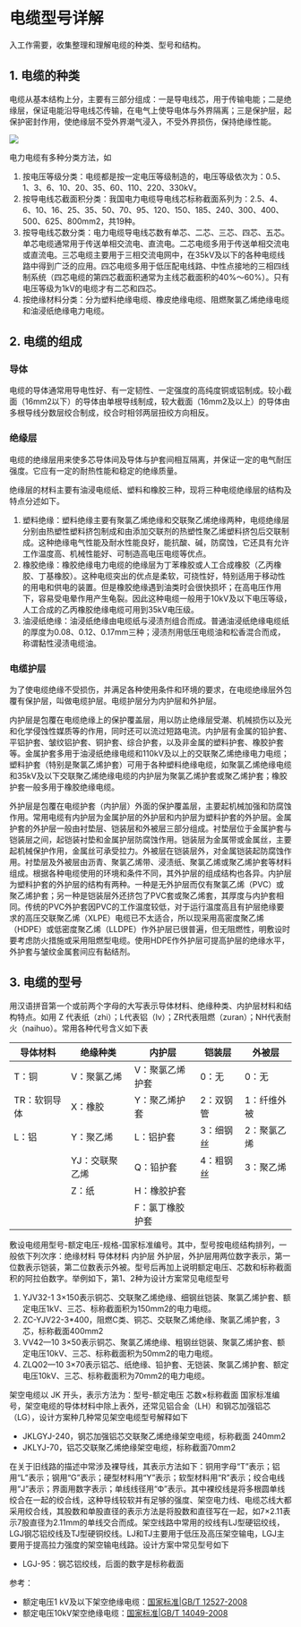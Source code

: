 # 电缆型号详解


入工作需要，收集整理和理解电缆的种类、型号和结构。



## 1. 电缆的种类

电缆从基本结构上分，主要有三部分组成：一是导电线芯，用于传输电能；二是绝缘层，保证电能沿导电线芯传输，在电气上使导电体与外界隔离；三是保护层，起保护密封作用，使绝缘层不受外界潮气浸入，不受外界损伤，保持绝缘性能。

![](https://pic4.zhimg.com/v2-ac97641c7a8d7ae96ca73d5db4787b37_b.jpg)

电力电缆有多种分类方法，如

1. 按电压等级分类：电缆都是按一定电压等级制造的，电压等级依次为：0.5、1、3、6、10、20、35、60、110、220、330kV。
2. 按导电线芯截面积分类：我国电力电缆导电线芯标称截面系列为：2.5、4、6、10、16、25、35、50、70、95、120、150、185、240、300、400、500、625、800mm2，共19种。
3. 按导电线芯数分类：电力电缆导电线芯数有单芯、二芯、三芯、四芯、五芯。单芯电缆通常用于传送单相交流电、直流电。二芯电缆多用于传送单相交流电或直流电。三芯电缆主要用于三相交流电网中，在35kV及以下的各种电缆线路中得到广泛的应用。四芯电缆多用于低压配电线路、中性点接地的三相四线制系统（四芯电缆的第四芯截面积通常为主线芯截面积的40%～60%）。只有电压等级为1kV的电缆才有二芯和四芯。
4. 按绝缘材料分类：分为塑料绝缘电缆、橡皮绝缘电缆、阻燃聚氯乙烯绝缘电缆和油浸纸绝缘电力电缆。

## 2. 电缆的组成

### 导体

电缆的导体通常用导电性好、有一定韧性、一定强度的高纯度铜或铝制成。较小截面（16mm2以下）的导体由单根导线制成，较大截面（16mm2及以上）的导体由多根导线分数层绞合制成，绞合时相邻两层扭绞方向相反。

### 绝缘层

电缆的绝缘层用来使多芯导体间及导体与护套间相互隔离，并保证一定的电气耐压强度。它应有一定的耐热性能和稳定的绝缘质量。

绝缘层的材料主要有油浸电缆纸、塑料和橡胶三种，现将三种电缆绝缘层的结构及特点分述如下。

1. 塑料绝缘：塑料绝缘主要有聚氯乙烯绝缘和交联聚乙烯绝缘两种，电缆绝缘层分别由热塑性塑料挤包制成和由添加交联剂的热塑性聚乙烯塑料挤包后交联制成。这种绝缘电气性能及耐水性能良好，能抗酸、碱，防腐蚀，它还具有允许工作温度高、机械性能好、可制造高电压电缆等优点。
2. 橡胶绝缘：橡胶绝缘电力电缆的绝缘层为丁苯橡胶或人工合成橡胶（乙丙橡胶、丁基橡胶）。这种电缆突出的优点是柔软，可挠性好，特别适用于移动性的用电和供电的装置。但是橡胶绝缘遇到油类时会很快损坏；在高电压作用下，容易受电晕作用产生龟裂。因此这种电缆一般用于10kV及以下电压等级，人工合成的乙丙橡胶绝缘电缆可用到35kV电压级。
3. 油浸纸绝缘：油浸纸绝缘由电缆纸与浸渍剂组合而成。普通油浸纸绝缘电缆纸的厚度为0.08、0.12、0.17mm三种；浸渍剂用低压电缆油和松香混合而成，称谓黏性浸渍电缆油。

### 电缆护层

为了使电缆绝缘不受损伤，并满足各种使用条件和环境的要求，在电缆绝缘层外包覆有保护层，叫做电缆护层。电缆护层分为内护层和外护层。

内护层是包覆在电缆绝缘上的保护覆盖层，用以防止绝缘层受潮、机械损伤以及光和化学侵蚀性媒质等的作用，同时还可以流过短路电流。内护层有金属的铅护套、平铝护套、皱纹铝护套、铜护套、综合护套，以及非金属的塑料护套、橡胶护套等。金属护套多用于油浸纸绝缘电缆和110kV及以上的交联聚乙烯绝缘电力电缆；塑料护套（特别是聚氯乙烯护套）可用于各种塑料绝缘电缆，如聚氯乙烯绝缘电缆和35kV及以下交联聚乙烯绝缘电缆的内护层为聚氯乙烯护套或聚乙烯护套；橡胶护套一般多用于橡胶绝缘电缆。

外护层是包覆在电缆护套（内护层）外面的保护覆盖层，主要起机械加强和防腐蚀作用。常用电缆有内护层为金属护层的外护层和内护层为塑料护套的外护层。金属护套的外护层一般由衬垫层、铠装层和外被层三部分组成。衬垫层位于金属护套与铠装层之间，起铠装衬垫和金属护层防腐蚀作用。铠装层为金属带或金属丝，主要起机械保护作用，金属丝可承受拉力。外被层在铠装层外，对金属铠装起防腐蚀作用。衬垫层及外被层由沥青、聚氯乙烯带、浸渍纸、聚氯乙烯或聚乙烯护套等材料组成。根据各种电缆使用的环境和条件不同，其外护层的组成结构也各异。内护层为塑料护套的外护层的结构有两种。一种是无外护层而仅有聚氯乙烯（PVC）或聚乙烯护套；另一种是铠装层外还挤包了PVC套或聚乙烯套，其厚度与内护套相同。传统的PVC外护套因PVC的工作温度较低，对于运行温度高且有护层绝缘要求的高压交联聚乙烯（XLPE）电缆已不太适合，所以现采用高密度聚乙烯（HDPE）或低密度聚乙烯（LLDPE）作外护层已很普遍，但无阻燃性，明敷设时要考虑防火措施或采用阻燃型电缆。使用HDPE作外护层可提高护层的绝缘水平，外护套与皱纹金属套间应有黏结剂。

## 3. 电缆的型号

用汉语拼音第一个或前两个字母的大写表示导体材料、绝缘种类、内护层材料和结构特点。如用 Z 代表纸（zhi）；L代表铝（lv）；ZR代表阻燃（zuran）；NH代表耐火（naihuo）。常用各种代号含义如下表

| 导体材料     | 绝缘种类       | 内护层          | 铠装层    | 外被层      |
| ------------ | -------------- | --------------- | --------- | ----------- |
| T：铜        | V：聚氯乙烯    | V：聚氯乙烯护套 | 0：无     | 0：无       |
| TR：软铜导体 | X：橡胶        | Y：聚乙烯护套   | 2：双钢管 | 1：纤维外被 |
| L：铝        | Y：聚乙烯      | L：铝护套       | 3：细钢丝 | 2：聚氯乙烯 |
|              | YJ：交联聚乙烯 | Q：铅护套       | 4：粗钢丝 | 3：聚乙烯   |
|              | Z：纸          | H：橡胶护套     |           |             |
|              |                | F：氯丁橡胶护套 |           |             |

敷设电缆用型号-额定电压-规格-国家标准编号。其中，型号按电缆结构排列，一般依下列次序：绝缘材料 导体材料  内护层 外护层，外护层用两位数字表示，第一位数表示铠装，第二位数表示外被。型号后再加上说明额定电压、芯数和标称截面积的阿拉伯数字。举例如下，第1、2种为设计方案常见电缆型号

1. YJV32-1 3×150表示铜芯、交联聚乙烯绝缘、细钢丝铠装、聚氯乙烯护套、额定电压1kV、三芯、标称截面积为150mm2的电力电缆。
2. ZC-YJV22-3*400，阻燃C类、铜芯、交联聚乙烯绝缘、聚氯乙烯护套，3芯，标称截面400mm2
3. VV42—10 3×50表示铜芯、聚氯乙烯绝缘、粗钢丝铠装、聚氯乙烯护套、额定电压10kV、三芯、标称截面积为50mm2的电力电缆。
4. ZLQ02—10 3×70表示铝芯、纸绝缘、铅护套、无铠装、聚氯乙烯护套、额定电压10kV、三芯、标称截面积为70mm2的电力电缆。

架空电缆以 JK 开头，表示方法为：型号-额定电压 芯数×标称截面 国家标准编号，架空电缆的导体材料中除上表外，还常见铝合金（LH）和钢芯加强铝芯（LG），设计方案种几种常见架空电缆型号解释如下

- JKLGYJ-240，钢芯加强铝芯交联聚乙烯绝缘架空电缆，标称截面 240mm2
- JKLYJ-70，铝芯交联聚乙烯绝缘架空电缆，标称截面70mm2

在关于旧线路的描述中常涉及裸导线，其表示方法如下：铜用字母“T”表示；铝用“L”表示；钢用“G”表示；硬型材料用“Y”表示；软型材料用“R”表示；绞合电线用“J”表示；界面用数字表示；单线线径用“Ф”表示。其中裸绞线是将多根圆单线绞合在一起的绞合线，这种导线较软并有足够的强度、架空电力线、电缆芯线大都采用绞合线，其股数和单股直径的表示方法是将股数和直径写在一起，如7×2.11表示7股直径为2.11mm的单线交合而成。架空线路中常用的绞线有LJ型硬铝绞线，LGJ钢芯铝绞线及TJ型硬铜绞线。LJ和TJ主要用于低压及高压架空输电，LGJ主要用于提高拉力强度的架空输电线路。设计方案中常见型号如下

-  LGJ-95：钢芯铝绞线，后面的数字是标称截面

参考：

- 额定电压1 kV及以下架空绝缘电缆：[国家标准|GB/T 12527-2008](http://openstd.samr.gov.cn/bzgk/gb/newGbInfo?hcno=84FC0F997DE5CDA17A063713A798017B)
- 额定电压10kV架空绝缘电缆：[国家标准|GB/T 14049-2008](http://openstd.samr.gov.cn/bzgk/gb/newGbInfo?hcno=498F0E9BDCC9F878D7A6272E0AEC46AD)

